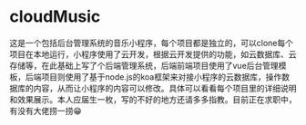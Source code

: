 # cloudMusic
这是一个包括后台管理系统的音乐小程序，每个项目都是独立的，可以clone每个项目在本地运行，小程序使用了云开发，根据云开发提供的功能，如云数据库、云存储等，在此基础上写了个后端管理系统，后端前端项目使用了vue后台管理模板，后端项目则使用了基于node.js的koa框架来对接小程序的云数据库，操作数据库的内容，从而让小程序的内容可以修改。具体可以看看每个项目里的详细说明和效果展示。本人应届生一枚，写的不好的地方还请多多指教。目前正在求职中，有没有大佬捞一捞😁
